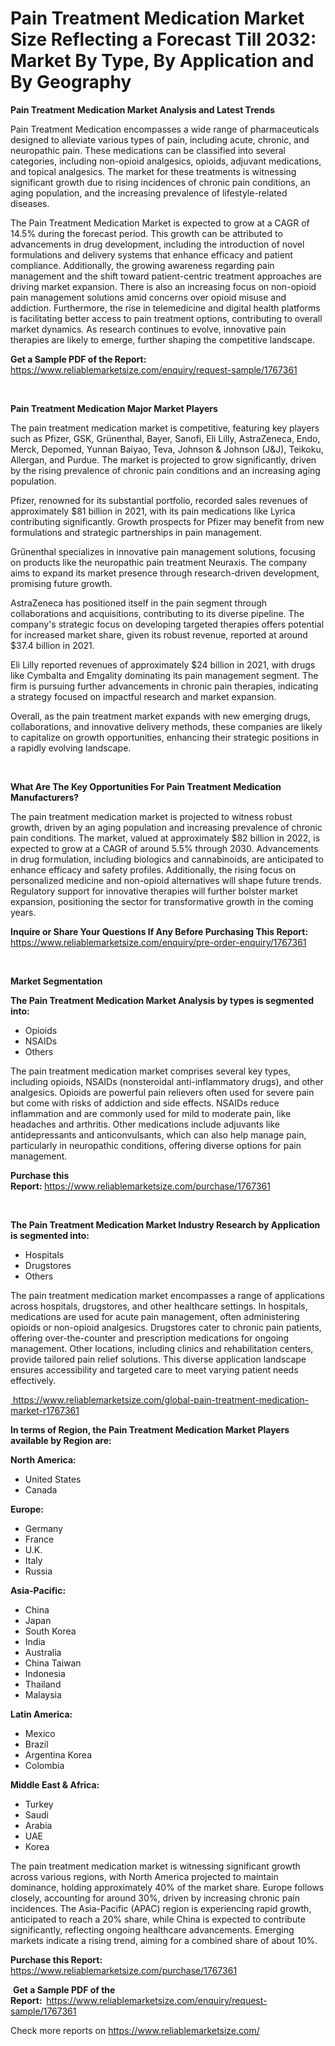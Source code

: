<p><h1>Pain Treatment Medication Market Size Reflecting a Forecast Till 2032: Market By Type, By Application and By Geography</h1></p><p><strong>Pain Treatment Medication Market Analysis and Latest Trends</strong></p>
<p><p>Pain Treatment Medication encompasses a wide range of pharmaceuticals designed to alleviate various types of pain, including acute, chronic, and neuropathic pain. These medications can be classified into several categories, including non-opioid analgesics, opioids, adjuvant medications, and topical analgesics. The market for these treatments is witnessing significant growth due to rising incidences of chronic pain conditions, an aging population, and the increasing prevalence of lifestyle-related diseases.</p><p>The Pain Treatment Medication Market is expected to grow at a CAGR of 14.5% during the forecast period. This growth can be attributed to advancements in drug development, including the introduction of novel formulations and delivery systems that enhance efficacy and patient compliance. Additionally, the growing awareness regarding pain management and the shift toward patient-centric treatment approaches are driving market expansion. There is also an increasing focus on non-opioid pain management solutions amid concerns over opioid misuse and addiction. Furthermore, the rise in telemedicine and digital health platforms is facilitating better access to pain treatment options, contributing to overall market dynamics. As research continues to evolve, innovative pain therapies are likely to emerge, further shaping the competitive landscape.</p></p>
<p><strong>Get a Sample PDF of the Report:&nbsp;</strong> <a href="https://www.reliablemarketsize.com/enquiry/request-sample/1767361?utm_campaign=2300&utm_medium=2&utm_source=Github&utm_content=ia&utm_term=09032025&utm_id=pain-treatment-medication">https://www.reliablemarketsize.com/enquiry/request-sample/1767361</a></p>
<p>&nbsp;</p>
<p><strong>Pain Treatment Medication Major Market Players</strong></p>
<p><p>The pain treatment medication market is competitive, featuring key players such as Pfizer, GSK, Grünenthal, Bayer, Sanofi, Eli Lilly, AstraZeneca, Endo, Merck, Depomed, Yunnan Baiyao, Teva, Johnson & Johnson (J&J), Teikoku, Allergan, and Purdue. The market is projected to grow significantly, driven by the rising prevalence of chronic pain conditions and an increasing aging population.</p><p>Pfizer, renowned for its substantial portfolio, recorded sales revenues of approximately $81 billion in 2021, with its pain medications like Lyrica contributing significantly. Growth prospects for Pfizer may benefit from new formulations and strategic partnerships in pain management.</p><p>Grünenthal specializes in innovative pain management solutions, focusing on products like the neuropathic pain treatment Neuraxis. The company aims to expand its market presence through research-driven development, promising future growth.</p><p>AstraZeneca has positioned itself in the pain segment through collaborations and acquisitions, contributing to its diverse pipeline. The company's strategic focus on developing targeted therapies offers potential for increased market share, given its robust revenue, reported at around $37.4 billion in 2021.</p><p>Eli Lilly reported revenues of approximately $24 billion in 2021, with drugs like Cymbalta and Emgality dominating its pain management segment. The firm is pursuing further advancements in chronic pain therapies, indicating a strategy focused on impactful research and market expansion.</p><p>Overall, as the pain treatment market expands with new emerging drugs, collaborations, and innovative delivery methods, these companies are likely to capitalize on growth opportunities, enhancing their strategic positions in a rapidly evolving landscape.</p></p>
<p>&nbsp;</p>
<p><strong>What Are The Key Opportunities For Pain Treatment Medication Manufacturers?</strong></p>
<p><p>The pain treatment medication market is projected to witness robust growth, driven by an aging population and increasing prevalence of chronic pain conditions. The market, valued at approximately $82 billion in 2022, is expected to grow at a CAGR of around 5.5% through 2030. Advancements in drug formulation, including biologics and cannabinoids, are anticipated to enhance efficacy and safety profiles. Additionally, the rising focus on personalized medicine and non-opioid alternatives will shape future trends. Regulatory support for innovative therapies will further bolster market expansion, positioning the sector for transformative growth in the coming years.</p></p>
<p><strong>Inquire or Share Your Questions If Any Before Purchasing This Report:</strong> <a href="https://www.reliablemarketsize.com/enquiry/pre-order-enquiry/1767361?utm_campaign=2300&utm_medium=2&utm_source=Github&utm_content=ia&utm_term=09032025&utm_id=pain-treatment-medication">https://www.reliablemarketsize.com/enquiry/pre-order-enquiry/1767361</a></p>
<p>&nbsp;</p>
<p><strong>Market Segmentation</strong></p>
<p><strong>The Pain Treatment Medication Market Analysis by types is segmented into:</strong></p>
<p><ul><li>Opioids</li><li>NSAIDs</li><li>Others</li></ul></p>
<p><p>The pain treatment medication market comprises several key types, including opioids, NSAIDs (nonsteroidal anti-inflammatory drugs), and other analgesics. Opioids are powerful pain relievers often used for severe pain but come with risks of addiction and side effects. NSAIDs reduce inflammation and are commonly used for mild to moderate pain, like headaches and arthritis. Other medications include adjuvants like antidepressants and anticonvulsants, which can also help manage pain, particularly in neuropathic conditions, offering diverse options for pain management.</p></p>
<p><strong>Purchase this Report:&nbsp;</strong><a href="https://www.reliablemarketsize.com/purchase/1767361?utm_campaign=2300&utm_medium=2&utm_source=Github&utm_content=ia&utm_term=09032025&utm_id=pain-treatment-medication">https://www.reliablemarketsize.com/purchase/1767361</a></p>
<p>&nbsp;</p>
<p><strong>The Pain Treatment Medication Market Industry Research by Application is segmented into:</strong></p>
<p><ul><li>Hospitals</li><li>Drugstores</li><li>Others</li></ul></p>
<p><p>The pain treatment medication market encompasses a range of applications across hospitals, drugstores, and other healthcare settings. In hospitals, medications are used for acute pain management, often administering opioids or non-opioid analgesics. Drugstores cater to chronic pain patients, offering over-the-counter and prescription medications for ongoing management. Other locations, including clinics and rehabilitation centers, provide tailored pain relief solutions. This diverse application landscape ensures accessibility and targeted care to meet varying patient needs effectively.</p></p>
<p><a href="https://www.reliablemarketsize.com/global-pain-treatment-medication-market-r1767361?utm_campaign=2300&utm_medium=2&utm_source=Github&utm_content=ia&utm_term=09032025&utm_id=pain-treatment-medication">&nbsp;https://www.reliablemarketsize.com/global-pain-treatment-medication-market-r1767361</a></p>
<p><strong>In terms of Region, the Pain Treatment Medication Market Players available by Region are:</strong></p>
<p>
    <p> <strong> North America: </strong>
        <ul>
            <li>United States</li>
            <li>Canada</li>
        </ul>
        </p> 
    <p> <strong> Europe: </strong>
        <ul>
            <li>Germany</li>
            <li>France</li>
            <li>U.K.</li>
            <li>Italy</li>
            <li>Russia</li>
        </ul>
        </p> 
    <p> <strong> Asia-Pacific: </strong>
        <ul>
            <li>China</li>
            <li>Japan</li>
            <li>South Korea</li>
            <li>India</li>
            <li>Australia</li>
            <li>China Taiwan</li>
            <li>Indonesia</li>
            <li>Thailand</li>
            <li>Malaysia</li>
        </ul>
        </p> 
    <p> <strong> Latin America: </strong>
        <ul>
            <li>Mexico</li>
            <li>Brazil</li>
            <li>Argentina Korea</li>
            <li>Colombia</li>
        </ul>
        </p> 
    <p> <strong> Middle East & Africa: </strong>
        <ul>
            <li>Turkey</li>
            <li>Saudi</li>
            <li>Arabia</li>
            <li>UAE</li>
            <li>Korea</li>
        </ul>
    </p>
    </p>
<p><p>The pain treatment medication market is witnessing significant growth across various regions, with North America projected to maintain dominance, holding approximately 40% of the market share. Europe follows closely, accounting for around 30%, driven by increasing chronic pain incidences. The Asia-Pacific (APAC) region is experiencing rapid growth, anticipated to reach a 20% share, while China is expected to contribute significantly, reflecting ongoing healthcare advancements. Emerging markets indicate a rising trend, aiming for a combined share of about 10%.</p></p>
<p><strong>Purchase this Report: </strong><a href="https://www.reliablemarketsize.com/purchase/1767361?utm_campaign=2300&utm_medium=2&utm_source=Github&utm_content=ia&utm_term=09032025&utm_id=pain-treatment-medication">https://www.reliablemarketsize.com/purchase/1767361</a></p>
<p>&nbsp;<strong>Get a Sample PDF of the Report:&nbsp;&nbsp;</strong><a href="https://www.reliablemarketsize.com/enquiry/request-sample/1767361?utm_campaign=2300&utm_medium=2&utm_source=Github&utm_content=ia&utm_term=09032025&utm_id=pain-treatment-medication">https://www.reliablemarketsize.com/enquiry/request-sample/1767361</a></p>
<p><strong></strong></p>
<p>Check more reports on <a href="https://www.reliablemarketsize.com/?utm_campaign=2300&utm_medium=2&utm_source=Github&utm_content=ia&utm_term=09032025&utm_id=pain-treatment-medication">https://www.reliablemarketsize.com/</a></p>